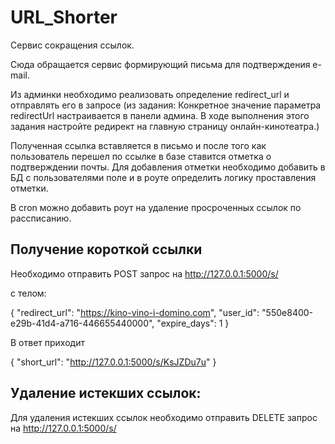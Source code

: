 # URL_Shorter

Сервис сокращения ссылок.

Сюда обращается сервис формирующий письма для подтверждения e-mail.

Из админки необходимо реализовать определение redirect_url и отправлять его
в запросе (из задания: Конкретное значение параметра redirectUrl настраивается
в панели админа. В ходе выполнения этого задания настройте редирект на главную
страницу онлайн-кинотеатра.)

Полученная ссылка вставляется в письмо и после того как пользователь
перешел по ссылке в базе ставится отметка о подтверждении почты.
Для добавления отметки необходимо добавить в БД с пользователями поле и
в роуте определить логику проставления отметки.

В cron можно добавить роут на удаление просроченных ссылок по рассписанию.


## Получение короткой ссылки
Необходимо отправить POST запрос на
http://127.0.0.1:5000/s/

с телом:

{
  "redirect_url": "https://kino-vino-i-domino.com",
  "user_id": "550e8400-e29b-41d4-a716-446655440000",
  "expire_days": 1
}

В ответ приходит 

{
  "short_url": "http://127.0.0.1:5000/s/KsJZDu7u"
}

## Удаление истекших ссылок:

Для удаления истекших ссылок необходимо отправить DELETE запрос на
http://127.0.0.1:5000/s/


